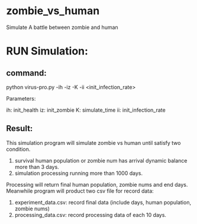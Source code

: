 # zombie_vs_human
Simulate A battle between zombie and human

# RUN Simulation:
## command:
python virus-pro.py -ih <human-init-population> -iz <zombie-init-nums> -K <simulate-time> -ii <init_infection_rate>
  
Parameters:
  
  ih: init_health
  iz: init_zombie
  K: simulate_time
  ii: init_infection_rate

## Result:
  This simulation program will simulate zombie vs human until satisfy two condition.
  1. survival human population or zombie num has arrival dynamic balance more than 3 days.
  2. simulation processing running more than 1000 days.
  
  Processing will return final human population, zombie nums and end days. 
  Meanwhile program will product two csv file for record data:
  1. experiment_data.csv:  record final data (include days, human population, zombie nums)
  2. processing_data.csv:  record processing data of each 10 days.
